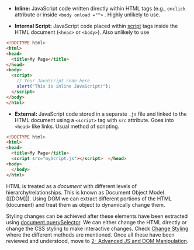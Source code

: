 
- **Inline:** JavaScript code written directly within HTML tags (e.g., `onclick` attribute or inside `<body onload ="">` . Highly unlikely to use.

- **Internal Script:** JavaScript code placed within [script](../HTML/script.md) tags inside the HTML document (`<head>` or `<body>`). Also unlikely to use
```html
<!DOCTYPE html>
<html>
<head>
  <title>My Page</title>
</head>
<body>
  <script>
    // Your JavaScript code here
    alert("This is inline JavaScript!");
  </script>
</body>
</html>
```

- **External:** JavaScript code stored in a separate `.js` file and linked to the HTML document using a `<script>` tag with `src` attribute. Goes into `<head>` like links. Usual method of scripting.
```html
<!DOCTYPE html>
<html>
<head>
  <title>My Page</title>
  <script src="myScript.js"></script>  </head>
<body>
  </body>
</html>
```

HTML is treated as a *document* with different levels of hierarchy/relationships. This is known as Document Object Model ([[DOM]]). Using DOM we can extract different portions of the HTML (document) and treat them as object to dynamically change them. 

Styling changes can be achieved after these elements have been extracted using [document.querySelector](document.querySelector.md). We can either change the HTML directly or change the CSS styling to make interactive changes. Check [Change Styling](Change%20Styling.md) where the different methods are mentioned. Once all these have been reviewed and understood, move to [2- Advanced JS and DOM Manipulation](2-%20Advanced%20JS%20and%20DOM%20Manipulation.md). 